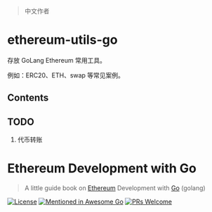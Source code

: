 > 中文作者

# ethereum-utils-go

存放 GoLang Ethereum 常用工具。

例如：ERC20、ETH、swap 等常见案例。

## Contents



## TODO

1. 代币转账




# Ethereum Development with Go

> A little guide book on [Ethereum](https://www.ethereum.org/) Development with [Go](https://golang.org/) (golang)

[![License](http://img.shields.io/badge/license-MIT-blue.svg)](https://raw.githubusercontent.com/miguelmota/merkletreejs/master/LICENSE)
[![Mentioned in Awesome Go](https://awesome.re/mentioned-badge.svg)](https://github.com/avelino/awesome-go)
[![PRs Welcome](https://img.shields.io/badge/PRs-welcome-brightgreen.svg)](#contributing)
